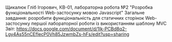 Щикалюк Гліб Ігорович, КВ-01, лабораторна робота №2 "Розробка функціональності Web-застосунку мовою Javascript"
Загальне завдання: розробити функціональність для статичних сторінок Web-застосунку першої лабораторної роботи із використанням шаблону MVC
Звіт: https://docs.google.com/document/d/1lk-PCBd8q2-Lgy4As55nCEfIecP0Vh85JzwmbZs-hFs/edit?usp=sharing
